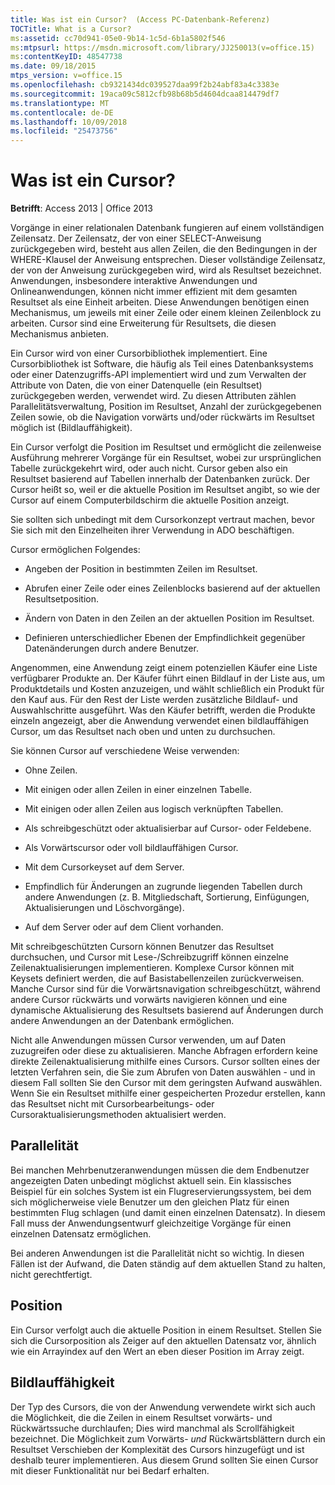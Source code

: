 ```yaml
---
title: Was ist ein Cursor?  (Access PC-Datenbank-Referenz)
TOCTitle: What is a Cursor?
ms:assetid: cc70d941-05e0-9b14-1c5d-6b1a5802f546
ms:mtpsurl: https://msdn.microsoft.com/library/JJ250013(v=office.15)
ms:contentKeyID: 48547738
ms.date: 09/18/2015
mtps_version: v=office.15
ms.openlocfilehash: cb9321434dc039527daa99f2b24abf83a4c3383e
ms.sourcegitcommit: 19aca09c5812cfb98b68b5d4604dcaa814479df7
ms.translationtype: MT
ms.contentlocale: de-DE
ms.lasthandoff: 10/09/2018
ms.locfileid: "25473756"
---
```

# <a name="what-is-a-cursor"></a>Was ist ein Cursor?


**Betrifft**: Access 2013 | Office 2013

Vorgänge in einer relationalen Datenbank fungieren auf einem vollständigen Zeilensatz. Der Zeilensatz, der von einer SELECT-Anweisung zurückgegeben wird, besteht aus allen Zeilen, die den Bedingungen in der WHERE-Klausel der Anweisung entsprechen. Dieser vollständige Zeilensatz, der von der Anweisung zurückgegeben wird, wird als Resultset bezeichnet. Anwendungen, insbesondere interaktive Anwendungen und Onlineanwendungen, können nicht immer effizient mit dem gesamten Resultset als eine Einheit arbeiten. Diese Anwendungen benötigen einen Mechanismus, um jeweils mit einer Zeile oder einem kleinen Zeilenblock zu arbeiten. Cursor sind eine Erweiterung für Resultsets, die diesen Mechanismus anbieten.

Ein Cursor wird von einer Cursorbibliothek implementiert. Eine Cursorbibliothek ist Software, die häufig als Teil eines Datenbanksystems oder einer Datenzugriffs-API implementiert wird und zum Verwalten der Attribute von Daten, die von einer Datenquelle (ein Resultset) zurückgegeben werden, verwendet wird. Zu diesen Attributen zählen Parallelitätsverwaltung, Position im Resultset, Anzahl der zurückgegebenen Zeilen sowie, ob die Navigation vorwärts und/oder rückwärts im Resultset möglich ist (Bildlauffähigkeit).

Ein Cursor verfolgt die Position im Resultset und ermöglicht die zeilenweise Ausführung mehrerer Vorgänge für ein Resultset, wobei zur ursprünglichen Tabelle zurückgekehrt wird, oder auch nicht. Cursor geben also ein Resultset basierend auf Tabellen innerhalb der Datenbanken zurück. Der Cursor heißt so, weil er die aktuelle Position im Resultset angibt, so wie der Cursor auf einem Computerbildschirm die aktuelle Position anzeigt.

Sie sollten sich unbedingt mit dem Cursorkonzept vertraut machen, bevor Sie sich mit den Einzelheiten ihrer Verwendung in ADO beschäftigen.

Cursor ermöglichen Folgendes:

  - Angeben der Position in bestimmten Zeilen im Resultset.

  - Abrufen einer Zeile oder eines Zeilenblocks basierend auf der aktuellen Resultsetposition.

  - Ändern von Daten in den Zeilen an der aktuellen Position im Resultset.

  - Definieren unterschiedlicher Ebenen der Empfindlichkeit gegenüber Datenänderungen durch andere Benutzer.

Angenommen, eine Anwendung zeigt einem potenziellen Käufer eine Liste verfügbarer Produkte an. Der Käufer führt einen Bildlauf in der Liste aus, um Produktdetails und Kosten anzuzeigen, und wählt schließlich ein Produkt für den Kauf aus. Für den Rest der Liste werden zusätzliche Bildlauf- und Auswahlschritte ausgeführt. Was den Käufer betrifft, werden die Produkte einzeln angezeigt, aber die Anwendung verwendet einen bildlauffähigen Cursor, um das Resultset nach oben und unten zu durchsuchen.

Sie können Cursor auf verschiedene Weise verwenden:

  - Ohne Zeilen.

  - Mit einigen oder allen Zeilen in einer einzelnen Tabelle.

  - Mit einigen oder allen Zeilen aus logisch verknüpften Tabellen.

  - Als schreibgeschützt oder aktualisierbar auf Cursor- oder Feldebene.

  - Als Vorwärtscursor oder voll bildlauffähigen Cursor.

  - Mit dem Cursorkeyset auf dem Server.

  - Empfindlich für Änderungen an zugrunde liegenden Tabellen durch andere Anwendungen (z. B. Mitgliedschaft, Sortierung, Einfügungen, Aktualisierungen und Löschvorgänge).

  - Auf dem Server oder auf dem Client vorhanden.

Mit schreibgeschützten Cursorn können Benutzer das Resultset durchsuchen, und Cursor mit Lese-/Schreibzugriff können einzelne Zeilenaktualisierungen implementieren. Komplexe Cursor können mit Keysets definiert werden, die auf Basistabellenzeilen zurückverweisen. Manche Cursor sind für die Vorwärtsnavigation schreibgeschützt, während andere Cursor rückwärts und vorwärts navigieren können und eine dynamische Aktualisierung des Resultsets basierend auf Änderungen durch andere Anwendungen an der Datenbank ermöglichen.

Nicht alle Anwendungen müssen Cursor verwenden, um auf Daten zuzugreifen oder diese zu aktualisieren. Manche Abfragen erfordern keine direkte Zeilenaktualisierung mithilfe eines Cursors. Cursor sollten eines der letzten Verfahren sein, die Sie zum Abrufen von Daten auswählen - und in diesem Fall sollten Sie den Cursor mit dem geringsten Aufwand auswählen. Wenn Sie ein Resultset mithilfe einer gespeicherten Prozedur erstellen, kann das Resultset nicht mit Cursorbearbeitungs- oder Cursoraktualisierungsmethoden aktualisiert werden.

## <a name="concurrency"></a>Parallelität

Bei manchen Mehrbenutzeranwendungen müssen die dem Endbenutzer angezeigten Daten unbedingt möglichst aktuell sein. Ein klassisches Beispiel für ein solches System ist ein Flugreservierungssystem, bei dem sich möglicherweise viele Benutzer um den gleichen Platz für einen bestimmten Flug schlagen (und damit einen einzelnen Datensatz). In diesem Fall muss der Anwendungsentwurf gleichzeitige Vorgänge für einen einzelnen Datensatz ermöglichen.

Bei anderen Anwendungen ist die Parallelität nicht so wichtig. In diesen Fällen ist der Aufwand, die Daten ständig auf dem aktuellen Stand zu halten, nicht gerechtfertigt.

## <a name="position"></a>Position

Ein Cursor verfolgt auch die aktuelle Position in einem Resultset. Stellen Sie sich die Cursorposition als Zeiger auf den aktuellen Datensatz vor, ähnlich wie ein Arrayindex auf den Wert an eben dieser Position im Array zeigt.

## <a name="scrollability"></a>Bildlauffähigkeit

Der Typ des Cursors, die von der Anwendung verwendete wirkt sich auch die Möglichkeit, die die Zeilen in einem Resultset vorwärts- und Rückwärtssuche durchlaufen; Dies wird manchmal als Scrollfähigkeit bezeichnet. Die Möglichkeit zum Vorwärts- *und* Rückwärtsblättern durch ein Resultset Verschieben der Komplexität des Cursors hinzugefügt und ist deshalb teurer implementieren. Aus diesem Grund sollten Sie einen Cursor mit dieser Funktionalität nur bei Bedarf erhalten.


